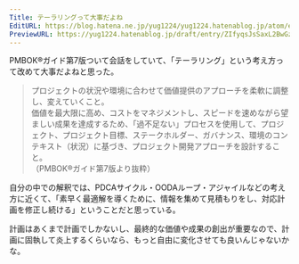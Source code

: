 ```yaml
---
Title: テーラリングって大事だよね
EditURL: https://blog.hatena.ne.jp/yug1224/yug1224.hatenablog.jp/atom/entry/6802418398325440308
PreviewURL: https://yug1224.hatenablog.jp/draft/entry/ZIfyqsJsSaxL2BwGzhCs-Bkn88s
---
```


PMBOK®ガイド第7版ついて会話をしていて、「テーラリング」という考え方って改めて大事だよねと思った。

> プロジェクトの状況や環境に合わせて価値提供のアプローチを柔軟に調整し、変えていくこと。<br />
> 価値を最大限に高め、コストをマネジメントし、スピードを速めながら望ましい成果を達成するため、「過不足ない」プロセスを使用して、プロジェクト、プロジェクト目標、ステークホルダー、ガバナンス、環境のコンテキスト（状況）に基づき、プロジェクト開発アプローチを設計すること。<br />
> （PMBOK®ガイド第7版より抜粋）

自分の中での解釈では、PDCAサイクル・OODAループ・アジャイルなどの考え方に近くて、「素早く最適解を導くために、情報を集めて見積もりをし、対応計画を修正し続ける」ということだと思っている。

計画はあくまで計画でしかないし、最終的な価値や成果の創出が重要なので、計画に固執して炎上するくらいなら、もっと自由に変化させても良いんじゃないかな。
